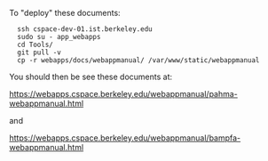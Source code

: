 To "deploy" these documents:

```
  ssh cspace-dev-01.ist.berkeley.edu
  sudo su - app_webapps
  cd Tools/
  git pull -v
  cp -r webapps/docs/webappmanual/ /var/www/static/webappmanual
```

You should then be see these documents at:

https://webapps.cspace.berkeley.edu/webappmanual/pahma-webappmanual.html

and

https://webapps.cspace.berkeley.edu/webappmanual/bampfa-webappmanual.html

